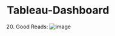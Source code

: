 # Tableau-Dashboard
20. Good Reads: ![image](https://github.com/user-attachments/assets/870d3853-31c8-4790-9128-2887e8a9b46c)

